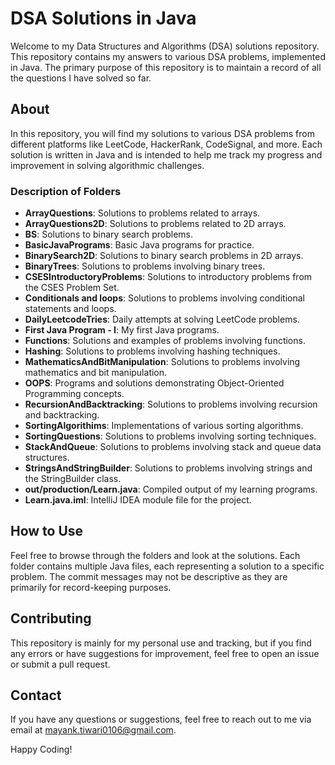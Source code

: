 # DSA Solutions in Java

Welcome to my Data Structures and Algorithms (DSA) solutions repository. This repository contains my answers to various DSA problems, implemented in Java. The primary purpose of this repository is to maintain a record of all the questions I have solved so far.

## About

In this repository, you will find my solutions to various DSA problems from different platforms like LeetCode, HackerRank, CodeSignal, and more. Each solution is written in Java and is intended to help me track my progress and improvement in solving algorithmic challenges.


### Description of Folders

- **ArrayQuestions**: Solutions to problems related to arrays.
- **ArrayQuestions2D**: Solutions to problems related to 2D arrays.
- **BS**: Solutions to binary search problems.
- **BasicJavaPrograms**: Basic Java programs for practice.
- **BinarySearch2D**: Solutions to binary search problems in 2D arrays.
- **BinaryTrees**: Solutions to problems involving binary trees.
- **CSESIntroductoryProblems**: Solutions to introductory problems from the CSES Problem Set.
- **Conditionals and loops**: Solutions to problems involving conditional statements and loops.
- **DailyLeetcodeTries**: Daily attempts at solving LeetCode problems.
- **First Java Program - I**: My first Java programs.
- **Functions**: Solutions and examples of problems involving functions.
- **Hashing**: Solutions to problems involving hashing techniques.
- **MathematicsAndBitManipulation**: Solutions to problems involving mathematics and bit manipulation.
- **OOPS**: Programs and solutions demonstrating Object-Oriented Programming concepts.
- **RecursionAndBacktracking**: Solutions to problems involving recursion and backtracking.
- **SortingAlgorithims**: Implementations of various sorting algorithms.
- **SortingQuestions**: Solutions to problems involving sorting techniques.
- **StackAndQueue**: Solutions to problems involving stack and queue data structures.
- **StringsAndStringBuilder**: Solutions to problems involving strings and the StringBuilder class.
- **out/production/Learn.java**: Compiled output of my learning programs.
- **Learn.java.iml**: IntelliJ IDEA module file for the project.

## How to Use

Feel free to browse through the folders and look at the solutions. Each folder contains multiple Java files, each representing a solution to a specific problem. The commit messages may not be descriptive as they are primarily for record-keeping purposes.

## Contributing

This repository is mainly for my personal use and tracking, but if you find any errors or have suggestions for improvement, feel free to open an issue or submit a pull request.

## Contact

If you have any questions or suggestions, feel free to reach out to me via email at [mayank.tiwari0106@gmail.com](mailto:mayank.tiwari0106@gmail.com).

Happy Coding!


